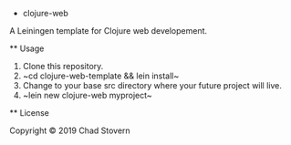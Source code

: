 * clojure-web

A Leiningen template for Clojure web developement.

** Usage

1. Clone this repository.
2. ~cd clojure-web-template && lein install~
3. Change to your base src directory where your future project will live.
4. ~lein new clojure-web myproject~

** License

Copyright © 2019 Chad Stovern
